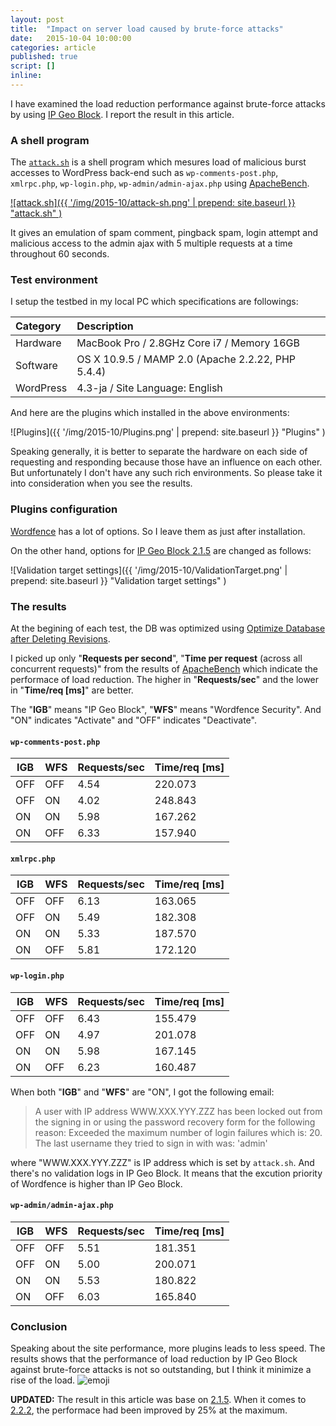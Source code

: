 ```yaml
---
layout: post
title:  "Impact on server load caused by brute-force attacks"
date:   2015-10-04 10:00:00
categories: article
published: true
script: []
inline:
---
```


I have examined the load reduction performance against brute-force attacks by 
using [IP Geo Block][IP-Geo-Block]. I report the result in this article.

<!--more-->

### A shell program ###

The [`attack.sh`][attack-sh] is a shell program which mesures load of malicious
burst accesses to WordPress back-end such as `wp-comments-post.php`, 
`xmlrpc.php`, `wp-login.php`, `wp-admin/admin-ajax.php` using 
[ApacheBench][ApacheBench].

[![attack.sh]({{ '/img/2015-10/attack-sh.png' | prepend: site.baseurl }}
  "attack.sh"
)][repository]

It gives an emulation of spam comment, pingback spam, login attempt and 
malicious access to the admin ajax with 5 multiple requests at a time 
throughout 60 seconds.

### Test environment ###

I setup the testbed in my local PC which specifications are followings:

| Category      | Description                                       |
|:--------------|:--------------------------------------------------|
| Hardware      | MacBook Pro / 2.8GHz Core i7 / Memory 16GB        |
| Software      | OS X 10.9.5 / MAMP 2.0 (Apache 2.2.22, PHP 5.4.4) |
| WordPress     | 4.3-ja / Site Language: English                   |

And here are the plugins which installed in the above environments:

![Plugins]({{ '/img/2015-10/Plugins.png' | prepend: site.baseurl }}
 "Plugins"
)

Speaking generally, it is better to separate the hardware on each side of 
requesting and responding because those have an influence on each other.
But unfortunately I don't have any such rich environments. So please take it 
into consideration when you see the results.

### Plugins configuration ###

[Wordfence][Wordfence] has a lot of options. So I leave them as just after 
installation.

On the other hand, options for [IP Geo Block 2.1.5][IP-Geo-Block] are changed 
as follows:

![Validation target settings]({{ '/img/2015-10/ValidationTarget.png' | prepend: site.baseurl }}
 "Validation target settings"
)

### The results ###

At the begining of each test, the DB was optimized using 
[Optimize Database after Deleting Revisions][OptimizeDB].

I picked up only "**Requests per second**", "**Time per request** (across all 
concurrent requests)" from the results of [ApacheBench][ApacheBench] which 
indicate the performace of load reduction. The higher in "**Requests/sec**" 
and the lower in "**Time/req [ms]**" are better.

The "**IGB**" means "IP Geo Block", "**WFS**" means "Wordfence Security". And 
"ON" indicates "Activate" and "OFF" indicates "Deactivate".

#### `wp-comments-post.php` ####

<div class="table-responsive">
	<table class="table">
		<thead>
			<tr>
				<th>IGB</th>
				<th>WFS</th>
				<th class="text-right">Requests/sec</th>
				<th class="text-right">Time/req [ms]</th>
			</tr>
		</thead>
		<tbody>
			<tr>
				<td>OFF</td>
				<td>OFF</td>
				<td class="text-right">4.54</td>
				<td class="text-right">220.073</td>
			</tr>
			<tr>
				<td>OFF</td>
				<td>ON</td>
				<td class="text-right">4.02</td>
				<td class="text-right">248.843</td>
			</tr>
			<tr>
				<td>ON</td>
				<td>ON</td>
				<td class="text-right">5.98</td>
				<td class="text-right">167.262</td>
			</tr>
			<tr>
				<td>ON</td>
				<td>OFF</td>
				<td class="text-right">6.33</td>
				<td class="text-right">157.940</td>
			</tr>
		</tbody>
	</table>
</div>

#### `xmlrpc.php` ####

<div class="table-responsive">
	<table class="table">
		<thead>
			<tr>
				<th>IGB</th>
				<th>WFS</th>
				<th class="text-right">Requests/sec</th>
				<th class="text-right">Time/req [ms]</th>
			</tr>
		</thead>
		<tbody>
			<tr>
				<td>OFF</td>
				<td>OFF</td>
				<td class="text-right">6.13</td>
				<td class="text-right">163.065</td>
			</tr>
			<tr>
				<td>OFF</td>
				<td>ON</td>
				<td class="text-right">5.49</td>
				<td class="text-right">182.308</td>
			</tr>
			<tr>
				<td>ON</td>
				<td>ON</td>
				<td class="text-right">5.33</td>
				<td class="text-right">187.570</td>
			</tr>
			<tr>
				<td>ON</td>
				<td>OFF</td>
				<td class="text-right">5.81</td>
				<td class="text-right">172.120</td>
			</tr>
		</tbody>
	</table>
</div>

#### `wp-login.php` ####

<div class="table-responsive">
	<table class="table">
		<thead>
			<tr>
				<th>IGB</th>
				<th>WFS</th>
				<th class="text-right">Requests/sec</th>
				<th class="text-right">Time/req [ms]</th>
			</tr>
		</thead>
		<tbody>
			<tr>
				<td>OFF</td>
				<td>OFF</td>
				<td class="text-right">6.43</td>
				<td class="text-right">155.479</td>
			</tr>
			<tr>
				<td>OFF</td>
				<td>ON</td>
				<td class="text-right">4.97</td>
				<td class="text-right">201.078</td>
			</tr>
			<tr>
				<td>ON</td>
				<td>ON</td>
				<td class="text-right">5.98</td>
				<td class="text-right">167.145</td>
			</tr>
			<tr>
				<td>ON</td>
				<td>OFF</td>
				<td class="text-right">6.23</td>
				<td class="text-right">160.487</td>
			</tr>
		</tbody>
	</table>
</div>

When both "**IGB**" and "**WFS**" are "ON", I got the following email:

> A user with IP address WWW.XXX.YYY.ZZZ has been locked out from the signing 
> in or using the password recovery form for the following reason: Exceeded 
> the maximum number of login failures which is: 20. The last username they 
> tried to sign in with was: 'admin'

where "WWW.XXX.YYY.ZZZ" is IP address which is set by `attack.sh`. And there's 
no validation logs in IP Geo Block. It means that the excution priority of 
Wordfence is higher than IP Geo Block.

#### `wp-admin/admin-ajax.php` ####

<div class="table-responsive">
	<table class="table">
		<thead>
			<tr>
				<th>IGB</th>
				<th>WFS</th>
				<th class="text-right">Requests/sec</th>
				<th class="text-right">Time/req [ms]</th>
			</tr>
		</thead>
		<tbody>
			<tr>
				<td>OFF</td>
				<td>OFF</td>
				<td class="text-right">5.51</td>
				<td class="text-right">181.351</td>
			</tr>
			<tr>
				<td>OFF</td>
				<td>ON</td>
				<td class="text-right">5.00</td>
				<td class="text-right">200.071</td>
			</tr>
			<tr>
				<td>ON</td>
				<td>ON</td>
				<td class="text-right">5.53</td>
				<td class="text-right">180.822</td>
			</tr>
			<tr>
				<td>ON</td>
				<td>OFF</td>
				<td class="text-right">6.03</td>
				<td class="text-right">165.840</td>
			</tr>
		</tbody>
	</table>
</div>

### Conclusion ###

Speaking about the site performance, more plugins leads to less speed. The 
results shows that the performance of load reduction by IP Geo Block against 
brute-force attacks is not so outstanding, but I think it minimize a rise of 
the load. <span class="emoji">
![emoji](https://assets-cdn.github.com/images/icons/emoji/unicode/2728.png)
</span>

<div class="alert alert-info">
  <strong>UPDATED:</strong>
  The result in this article was base on 
  <a href="/changelog/release-2.1.5.html" title="2.1.5 Release Note">2.1.5</a>.
  When it comes to 
  <a href="/changelog/release-2.2.2.html" title="2.2.2 Release Note">2.2.2</a>,
  the performace had been improved by 25% at the maximum.
</div>

[IP-Geo-Block]: https://wordpress.org/plugins/ip-geo-block/ "WordPress › IP Geo Block « WordPress Plugins"
[repository]:   https://github.com/tokkonopapa/WordPress-IP-Geo-Block/tree/master/test/bin "WordPress-IP-Geo-Block/test/bin at master"
[attack-sh]:    https://github.com/tokkonopapa/WordPress-IP-Geo-Block/blob/master/test/bin/attack.sh "WordPress-IP-Geo-Block/attack.sh at master"
[ApacheBench]:  http://httpd.apache.org/docs/current/programs/ab.html "ab - Apache HTTP server benchmarking tool"
[Testbed]:      https://en.wikipedia.org/wiki/Testbed "Testbed - Wikipedia, the free encyclopedia"
[Wordfence]:    https://www.wordfence.com/ "WordPress Security Plugin | Wordfence"
[OptimizeDB]:   https://wordpress.org/plugins/rvg-optimize-database/ "WordPress › Optimize Database after Deleting Revisions « WordPress Plugins"
[NinjaFire]:    http://blog.nintechnet.com/wordpress-brute-force-attack-detection-plugins-comparison/ "WordPress: Brute-force attack detection plugins comparison"
